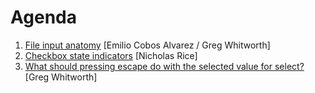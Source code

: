 # Agenda

1. [File input anatomy](https://github.com/WICG/open-ui/issues/91#issuecomment-637000543) [Emilio Cobos Alvarez / Greg Whitworth]
2. [Checkbox state indicators](https://github.com/WICG/open-ui/issues/93) [Nicholas Rice]
3. [What should pressing escape do with the selected value for select?](https://github.com/WICG/open-ui/issues/102) [Greg Whitworth]
